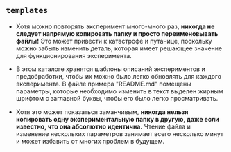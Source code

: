 ## `templates`

* Хотя можно повторять эксперимент много-много раз, **никогда не следует напрямую копировать папку и просто переименовывать файлы!** Это может привести к катастрофе и путанице, поскольку можно забыть изменить деталь, которая имеет решающее значение для функционирования эксперимента. 

* В этом каталоге хранятся шаблоны описаний экспериментов и предобработки, чтобы их можно было легко обновлять для каждого эксперимента. В файле примера "README.md" помещены параметры, которые необходимо изменить в
текст выделен жирным шрифтом с заглавной буквы, чтобы его было легко просматривать.  

* Хотя это может показаться заманчивым, **никогда нельзя копировать одну экспериментальную папку в другую, даже если известно, что она абсолютно идентична.** Чтение файла и изменение нескольких параметров занимает всего несколько минут и может избавить от многих проблем в будущем.
